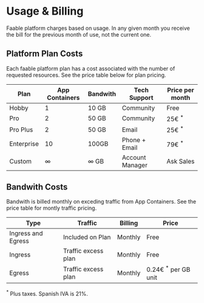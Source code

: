# Usage & Billing

Faable platform charges based on usage. In any given month you receive the bill for the previous month of use, not the current one.

## Platform Plan Costs

Each faable platform plan has a cost associated with the number of requested resources. See the price table below for plan pricing.

| Plan  | App Containers | Bandwith | Tech Support | Price per month |
| ---- | ------- | -------------- | -------- | ----- |  
| Hobby | 1 | 10 GB | Community | Free |
| Pro | 2 | 50 GB | Community | 25€ <sup>*</sup> 
| Pro Plus | 2 | 50 GB | Email | 25€ <sup>*</sup> |
| Enterprise | 10 | 100GB | Phone + Email | 79€ <sup>*</sup>
| Custom | ∞ | ∞ GB | Account Manager | Ask Sales |


## Bandwith Costs

Bandwith is billed monthly on exceding traffic from App Containers. See the price table for montly traffic pricing.

| Type | Traffic | Billing | Price |
| ------- | ------- | ----- | ---- |
| Ingress and Egress | Included on Plan | Monthly | Free |
| Ingress | Traffic excess plan | Monthly | Free |
| Egress | Traffic excess plan | Monthly | 0.24€ <sup>*</sup> per GB unit |

<sup>*</sup> Plus taxes. Spanish IVA is 21%.